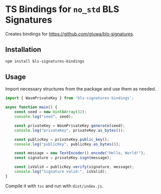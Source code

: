 # TS Bindings for `no_std` BLS Signatures

Creates bindings for https://github.com/gluwa/bls-signatures.

## Installation
```bash
npm install bls-signatures-bindings
```

## Usage
Import necessary structures from the package and use them as needed.
```typescript
import { WasmPrivateKey } from 'bls-signatures-bindings';

async function main() {
    const seed = new Uint8Array(32);
    console.log("seed", seed);

    const privateKey = WasmPrivateKey.generate(seed);
    console.log("privateKey", privateKey.as_bytes());

    const publicKey = privateKey.public_key();
    console.log("publicKey", publicKey.as_bytes());

    const message = new TextEncoder().encode("Hello, World!");
    const signature = privateKey.sign(message);

    const isValid = publicKey.verify(signature, message);
    console.log("Signature valid:", isValid);
}
```

Compile it with `tsc` and run with `dist/index.js`. 
